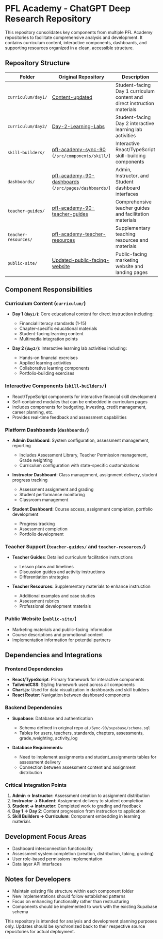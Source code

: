 # PFL Academy - ChatGPT Deep Research Repository

This repository consolidates key components from multiple PFL Academy repositories to facilitate comprehensive analysis and development. It contains curriculum content, interactive components, dashboards, and supporting resources organized in a clean, accessible structure.

## Repository Structure

| Folder | Original Repository | Description | 
|--------|---------------------|-------------|
| `curriculum/day1/` | [Content-updated](https://github.com/jghiglia2380/Content-updated) | Student-facing Day 1 curriculum content and direct instruction materials |
| `curriculum/day2/` | [Day-2-Learning-Labs](https://github.com/jghiglia2380/Day-2-Learning-Labs) | Student-facing Day 2 interactive learning lab activities |
| `skill-builders/` | [pfl-academy-sync-90](https://github.com/jghiglia2380/pfl-academy-sync-90) (`/src/components/skill/`) | Interactive React/TypeScript skill-building components |
| `dashboards/` | [pfl-academy-90-dashboards](https://github.com/jghiglia2380/pfl-academy-90-dashboards) (`/src/pages/dashboards/`) | Admin, Instructor, and Student dashboard interfaces |
| `teacher-guides/` | [pfl-academy-90-teacher-guides](https://github.com/jghiglia2380/pfl-academy-90-teacher-guides) | Comprehensive teacher guides and facilitation materials |
| `teacher-resources/` | [pfl-academy-teacher-resources](https://github.com/jghiglia2380/pfl-academy-teacher-resources) | Supplementary teaching resources and materials |
| `public-site/` | [Updated-public-facing-website](https://github.com/jghiglia2380/Updated-public-facing-website) | Public-facing marketing website and landing pages |

## Component Responsibilities

### Curriculum Content (`curriculum/`)
- **Day 1 (`day1/`)**: Core educational content for direct instruction including:
  - Financial literacy standards (1-15)
  - Chapter-specific educational materials
  - Student-facing learning content
  - Multimedia integration points
  
- **Day 2 (`day2/`)**: Interactive learning lab activities including:
  - Hands-on financial exercises 
  - Applied learning activities
  - Collaborative learning components
  - Portfolio-building exercises

### Interactive Components (`skill-builders/`)
- React/TypeScript components for interactive financial skill development
- Self-contained modules that can be embedded in curriculum pages
- Includes components for budgeting, investing, credit management, career planning, etc.
- Provides real-time feedback and assessment capabilities

### Platform Dashboards (`dashboards/`)
- **Admin Dashboard**: System configuration, assessment management, reporting
  - Includes Assessment Library, Teacher Permission management, Grade weighting
  - Curriculum configuration with state-specific customizations
  
- **Instructor Dashboard**: Class management, assignment delivery, student progress tracking
  - Assessment assignment and grading
  - Student performance monitoring
  - Classroom management
  
- **Student Dashboard**: Course access, assignment completion, portfolio development
  - Progress tracking
  - Assessment completion
  - Portfolio development

### Teacher Support (`teacher-guides/` and `teacher-resources/`)
- **Teacher Guides**: Detailed curriculum facilitation instructions
  - Lesson plans and timelines
  - Discussion guides and activity instructions
  - Differentiation strategies
  
- **Teacher Resources**: Supplementary materials to enhance instruction
  - Additional examples and case studies
  - Assessment rubrics
  - Professional development materials

### Public Website (`public-site/`)
- Marketing materials and public-facing information
- Course descriptions and promotional content
- Implementation information for potential partners

## Dependencies and Integrations

### Frontend Dependencies
- **React/TypeScript**: Primary framework for interactive components
- **TailwindCSS**: Styling framework used across all components
- **Chart.js**: Used for data visualization in dashboards and skill builders
- **React Router**: Navigation between dashboard components

### Backend Dependencies
- **Supabase**: Database and authentication
  - Schema defined in original repo at `/Sync-90/supabase/schema.sql`
  - Tables for users, teachers, standards, chapters, assessments, grade_weighting, activity_log
  
- **Database Requirements**:
  - Need to implement assignments and student_assignments tables for assessment delivery
  - Connection between assessment content and assignment distribution

### Critical Integration Points
1. **Admin → Instructor**: Assessment creation to assignment distribution
2. **Instructor → Student**: Assignment delivery to student completion
3. **Student → Instructor**: Completed work to grading and feedback
4. **Day 1 → Day 2**: Content progression from instruction to application
5. **Skill Builders → Curriculum**: Component embedding in learning materials

## Development Focus Areas
- Dashboard interconnection functionality
- Assessment system completion (creation, distribution, taking, grading)
- User role-based permissions implementation
- Data layer API interfaces

## Notes for Developers
- Maintain existing file structure within each component folder
- New implementations should follow established patterns
- Focus on enhancing functionality rather than restructuring
- Components should be implemented to work with the existing Supabase schema

This repository is intended for analysis and development planning purposes only. Updates should be synchronized back to their respective source repositories for actual deployment.
